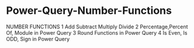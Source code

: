 # Power-Query-Number-Functions #
NUMBER FUNCTIONS
1 Add Subtract Multiply Divide
2 Percentage,Percent Of, Module in Power Query
3  Round Functions in Power Query
4 Is Even, Is ODD, Sign in Power Query
